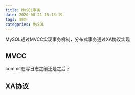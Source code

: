 ```yaml
---
title: MySQL事务
date: 2020-08-21 15:18:19
tags: 事务
categpries: MySQL
---
```

MySQL通过MVCC实现事务机制，分布式事务通过XA协议实现

<!-- more -->
## MVCC

commit在写日志之前还是之后？



## XA协议